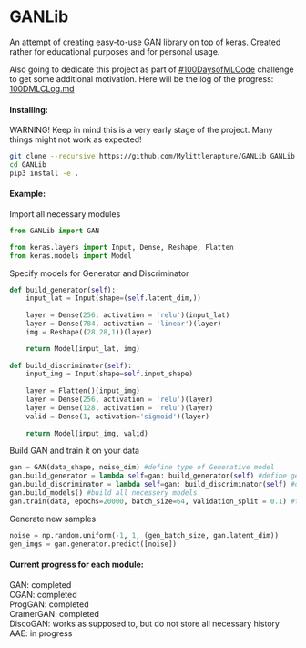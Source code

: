 # GANLib

An attempt of creating easy-to-use GAN library on top of keras. Created rather for educational purposes and for personal usage.


Also going to dedicate this project as part of [#100DaysofMLCode](https://github.com/llSourcell/100_Days_of_ML_Code) challenge to get some additional motivation. Here will be the log of the progress: [100DMLCLog.md](100DMLCLog.md)

#### Installing:
WARNING! Keep in mind this is a very early stage of the project. Many things might not work as expected!
```sh
git clone --recursive https://github.com/Mylittlerapture/GANLib GANLib
cd GANLib
pip3 install -e .
```


#### Example:
Import all necessary modules
```python
from GANLib import GAN

from keras.layers import Input, Dense, Reshape, Flatten
from keras.models import Model
```

Specify models for Generator and Discriminator
```python
def build_generator(self):
    input_lat = Input(shape=(self.latent_dim,))
    
    layer = Dense(256, activation = 'relu')(input_lat)
    layer = Dense(784, activation = 'linear')(layer)
    img = Reshape((28,28,1))(layer)

    return Model(input_lat, img)
    
def build_discriminator(self):
    input_img = Input(shape=self.input_shape)
    
    layer = Flatten()(input_img)
    layer = Dense(256, activation = 'relu')(layer)
    layer = Dense(128, activation = 'relu')(layer)
    valid = Dense(1, activation='sigmoid')(layer)
    
    return Model(input_img, valid)  
```

Build GAN and train it on your data 
```python
gan = GAN(data_shape, noise_dim) #define type of Generative model
gan.build_generator = lambda self=gan: build_generator(self) #define generator build function
gan.build_discriminator = lambda self=gan: build_discriminator(self) #define discriminator build function
gan.build_models() #build all necessery models
gan.train(data, epochs=20000, batch_size=64, validation_split = 0.1) #train GAN for 20000 iterations
```

Generate new samples
```python
noise = np.random.uniform(-1, 1, (gen_batch_size, gan.latent_dim))
gen_imgs = gan.generator.predict([noise])
```


#### Current progress for each module:
GAN: completed  
CGAN: completed  
ProgGAN: completed  
CramerGAN: completed    
DiscoGAN: works as supposed to, but do not store all necessary history  
AAE: in progress  

